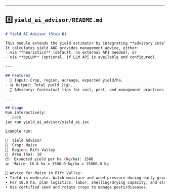 
---

## 3️⃣ `yield_ai_advisor/README.md`
```markdown
# Yield AI Advisor (Step 6)

This module extends the yield estimator by integrating **advisory intelligence**.  
It calculates yield AND provides management advice, either:
- via **heuristics** (default, no external API needed), or  
- via **byLLM** (optional, if LLM API is available and configured).  

---

## Features
- 🌾 Input: Crop, region, acreage, expected yield/ha.  
- 📊 Output: Total yield (kg).  
- 🧠 Advisory: Contextual tips for soil, pest, and management practices.  

---

## Usage
Run interactively:
```bash
jac run yield_ai_advisor/yield_ai.jac

Example run:

🤖  Yield Advisor
🌾  Crop: Maize
📍  Region: Rift Valley
📐  Area (ha): 10
📦  Expected yield per ha (kg/ha): 1500
📊  Maize: 10.0 ha × 1500.0 kg/ha = 15000.0 kg

🧠 Advice for Maize in Rift Valley:
• Yield is moderate. Watch moisture and weed pressure during early growth.
• For 10.0 ha, plan logistics: labor, shelling/drying capacity, and storage.
• Use certified seed and rotate crops to manage pests/diseases.

